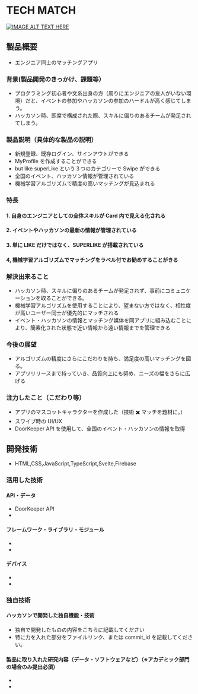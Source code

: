 # TECH MATCH

[![IMAGE ALT TEXT HERE](https://jphacks.com/wp-content/uploads/2023/07/JPHACKS2023_ogp.png)](https://www.youtube.com/watch?v=yYRQEdfGjEg)

## 製品概要

- エンジニア同士のマッチングアプリ

### 背景(製品開発のきっかけ、課題等）

- プログラミング初心者や文系出身の方（周りにエンジニアの友人がいない環境）だと、イベントの参加やハッカソンの参加のハードルが高く感じてしまう。
- ハッカソン時、即席で構成された際、スキルに偏りのあるチームが発足されてしまう。

### 製品説明（具体的な製品の説明）

- 新規登録、既存ログイン、サインアウトができる
- MyProfile を作成することができる
- but like superLike という３つのカテゴリーで Swipe ができる
- 全国のイベント、ハッカソン情報が管理されている
- 機械学習アルゴリズムで精度の高いマッチングが見込まれる

### 特長

#### 1. 自身のエンジニアとしての全体スキルが Card 内で見える化される

#### 2. イベントやハッカソンの最新の情報が管理されている

#### 3. 単に LIKE だけではなく、SUPERLIKE が搭載されている

#### 4, 機械学習アルゴリズムでマッチングをラベル付でお勧めすることがきる

### 解決出来ること

- ハッカソン時、スキルに偏りのあるチームが発足されず、事前にコミュニケーションを取ることができる。
- 機械学習アルゴリズムを使用することにより、望まない方ではなく、相性度が高いユーザー同士が優先的にマッチされる
- イベント・ハッカソンの情報とマッチング媒体を同アプリに組み込むことにより、簡素化された状態で近い情報から遠い情報までを管理できる

### 今後の展望

- アルゴリズムの精度にさらにこだわりを持ち、満足度の高いマッチングを図る。
- アプリリリースまで持っていき、品質向上にも努め、ニーズの幅をさらに広げる

### 注力したこと（こだわり等）

- アプリのマスコットキャラクターを作成した（技術 ✖️ マッチを題材に。）
- スワイプ時の UI/UX
- DoorKeeper API を使用して、全国のイベント・ハッカソンの情報を取得

## 開発技術

- HTML,CSS,JavaScript,TypeScript,Svelte,Firebase

### 活用した技術

#### API・データ

- DoorKeeper API
-

#### フレームワーク・ライブラリ・モジュール

-
-

#### デバイス

-
-

### 独自技術

#### ハッカソンで開発した独自機能・技術

- 独自で開発したものの内容をこちらに記載してください
- 特に力を入れた部分をファイルリンク、または commit_id を記載してください。

#### 製品に取り入れた研究内容（データ・ソフトウェアなど）（※アカデミック部門の場合のみ提出必須）

-
-
